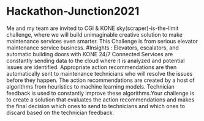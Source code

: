 # Hackathon-Junction2021
Me and my team are invited to CGI & KONE sky(scraper)-is-the-limit challenge, where we will build unimaginable creative solution to make maintenance services even smarter. This 
Challenge is from serious elevator maintenance service business.
#Insights :
Elevators, escalators, and automatic building doors with KONE 24/7 Connected Services are constantly sending data to the cloud where it is analyzed and potential issues are identified. Appropriate action recommendations are then automatically sent to maintenance technicians who will resolve the issues before they happen. The action recommendations are created by a host of algorithms from heuristics to machine learning models. Technician feedback is used to constantly improve these algorithms.Your challenge is to create a solution that evaluates the action recommendations and makes the final decision which ones to send to technicians and which ones to discard based on the technician feedback.

